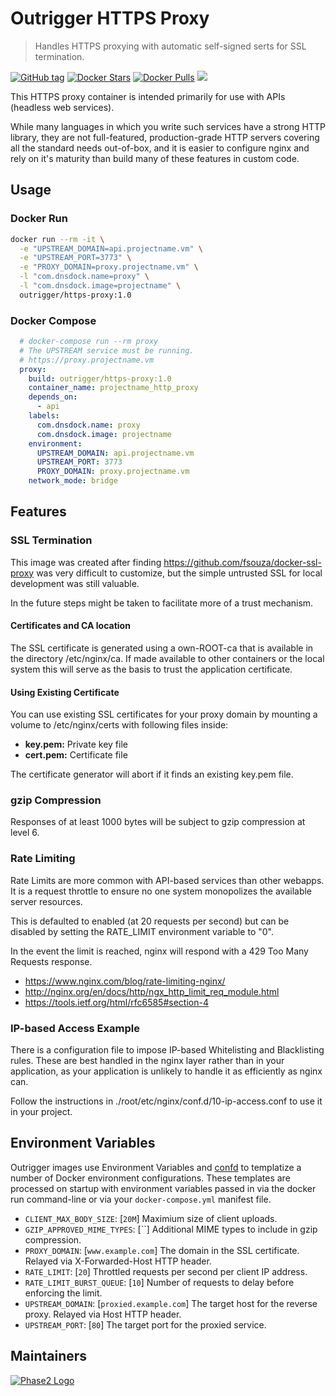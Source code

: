 # Outrigger HTTPS Proxy

> Handles HTTPS proxying with automatic self-signed serts for SSL termination.

[![GitHub tag](https://img.shields.io/github/tag/phase2/docker-https-proxy.svg)](https://github.com/phase2/docker-https-proxy) [![Docker Stars](https://img.shields.io/docker/stars/outrigger/https-proxy.svg)](https://hub.docker.com/r/outrigger/https-proxy) [![Docker Pulls](https://img.shields.io/docker/pulls/outrigger/https-proxy.svg)](https://hub.docker.com/r/outrigger/https-proxy) [![](https://images.microbadger.com/badges/image/outrigger/https-proxy:dev.svg)](https://microbadger.com/images/outrigger/https-proxy:dev 'Get your own image badge on microbadger.com')

This HTTPS proxy container is intended primarily for use with APIs (headless web services).

While many languages in which you write such services have a strong HTTP library, they
are not full-featured, production-grade HTTP servers covering all the standard needs out-of-box, and it is easier to configure nginx and rely on it's maturity than build many
of these features in custom code.

## Usage

### Docker Run

```bash
docker run --rm -it \
  -e "UPSTREAM_DOMAIN=api.projectname.vm" \
  -e "UPSTREAM_PORT=3773" \
  -e "PROXY_DOMAIN=proxy.projectname.vm" \
  -l "com.dnsdock.name=proxy" \
  -l "com.dnsdock.image=projectname" \
  outrigger/https-proxy:1.0
```

### Docker Compose

```yaml
  # docker-compose run --rm proxy
  # The UPSTREAM service must be running.
  # https://proxy.projectname.vm
  proxy:
    build: outrigger/https-proxy:1.0
    container_name: projectname_http_proxy
    depends_on:
      - api
    labels:
      com.dnsdock.name: proxy
      com.dnsdock.image: projectname
    environment:
      UPSTREAM_DOMAIN: api.projectname.vm
      UPSTREAM_PORT: 3773
      PROXY_DOMAIN: proxy.projectname.vm
    network_mode: bridge
```

## Features

### SSL Termination

This image was created after finding https://github.com/fsouza/docker-ssl-proxy
was very difficult to customize, but the simple untrusted SSL for local development
was still valuable.

In the future steps might be taken to facilitate more of a trust mechanism.

#### Certificates and CA location

The SSL certificate is generated using a own-ROOT-ca that is available in the
directory /etc/nginx/ca. If made available to other containers or the local
system this will serve as the basis to trust the application certificate.

#### Using Existing Certificate

You can use existing SSL certificates for your proxy domain by mounting a volume
to /etc/nginx/certs with following files inside:

* **key.pem:** Private key file
* **cert.pem:** Certificate file

The certificate generator will abort if it finds an existing key.pem file.

### gzip Compression

Responses of at least 1000 bytes will be subject to gzip compression at level 6.

### Rate Limiting

Rate Limits are more common with API-based services than other webapps. It is a request
throttle to ensure no one system monopolizes the available server resources.

This is defaulted to enabled (at 20 requests per second) but can be disabled by setting the RATE_LIMIT environment variable to "0".

In the event the limit is reached, nginx will respond with a 429 Too Many Requests response.

* https://www.nginx.com/blog/rate-limiting-nginx/
* http://nginx.org/en/docs/http/ngx_http_limit_req_module.html
* https://tools.ietf.org/html/rfc6585#section-4

### IP-based Access Example

There is a configuration file to impose IP-based Whitelisting and Blacklisting rules.
These are best handled in the nginx layer rather than in your application, as your application
is unlikely to handle it as efficiently as nginx can.

Follow the instructions in ./root/etc/nginx/conf.d/10-ip-access.conf to use it in your project.

## Environment Variables

Outrigger images use Environment Variables and [confd](https://github.com/kelseyhightower/confd)
to templatize a number of Docker environment configurations. These templates are
processed on startup with environment variables passed in via the docker run
command-line or via your `docker-compose.yml` manifest file.

* `CLIENT_MAX_BODY_SIZE`: [`20M`] Maximium size of client uploads.
* `GZIP_APPROVED_MIME_TYPES`: [``] Additional MIME types to include in gzip compression.
* `PROXY_DOMAIN`: [`www.example.com`] The domain in the SSL certificate. Relayed via X-Forwarded-Host HTTP header.
* `RATE_LIMIT`: [`20`] Throttled requests per second per client IP address.
* `RATE_LIMIT_BURST_QUEUE`: [`10`] Number of requests to delay before enforcing the limit.
* `UPSTREAM_DOMAIN`: [`proxied.example.com`] The target host for the reverse proxy. Relayed via Host HTTP header.
* `UPSTREAM_PORT`: [`80`] The target port for the proxied service.

## Maintainers

[![Phase2 Logo](https://s3.amazonaws.com/phase2.public/logos/phase2-logo.png)](https://www.phase2technology.com)
